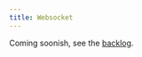 ```yaml
---
title: Websocket
---
```


Coming soonish, see the [backlog](https://github.com/orgs/chatally/projects/1/views/3).
